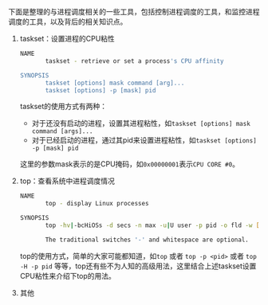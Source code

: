 下面是整理的与进程调度相关的一些工具，包括控制进程调度的工具，和监控进程调度的工具，以及背后的相关知识点。



1. taskset：设置进程的CPU粘性

    ```bash
    NAME
           taskset - retrieve or set a process's CPU affinity
    
    SYNOPSIS
           taskset [options] mask command [arg]...
           taskset [options] -p [mask] pid
    ```

    taskset的使用方式有两种：

    - 对于还没有启动的进程，设置其进程粘性，如`taskset [options] mask command [args]...`
    - 对于已经启动的进程，通过其pid来设置进程粘性，如`taskset [options] -p [mask] pid`

    这里的参数mask表示的是CPU掩码，如`0x00000001`表示`CPU CORE #0`。

2. top：查看系统中进程调度情况

    ```bash
    NAME
           top - display Linux processes
    
    SYNOPSIS
           top -hv|-bcHiOSs -d secs -n max -u|U user -p pid -o fld -w [cols]
    
           The traditional switches '-' and whitespace are optional.
    ```

    top的使用方式，简单的大家可能都知道，如`top` 或者 `top -p <pid>` 或者 `top -H -p pid` 等等，top还有些不为人知的高级用法，这里结合上述taskset设置CPU粘性来介绍下top的用法。

    

3. 其他